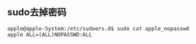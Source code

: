 sudo去掉密码
-----------------------------------------------------------

```
apple@apple-System:/etc/sudoers.d$ sudo cat apple_nopasswd 
apple ALL=(ALL)NOPASSWD:ALL
```